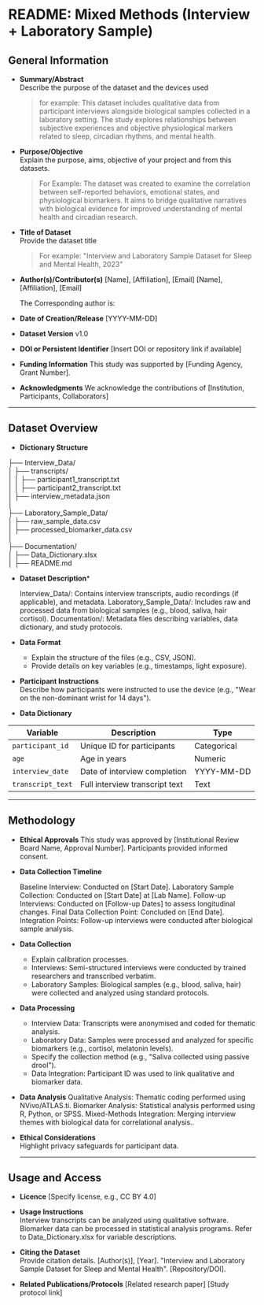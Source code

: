 # README: Mixed Methods (Interview + Laboratory Sample)

## General Information

- **Summary/Abstract**  
  Describe the purpose of the dataset and the devices used
  > for example: This dataset includes qualitative data from participant interviews alongside biological samples collected in a laboratory setting. The study explores relationships between subjective experiences and objective physiological markers related to sleep, circadian rhythms, and mental health.

- **Purpose/Objective**  
  Explain the purpose, aims, objective of your project and from this datasets.
  > For Example: The dataset was created to examine the correlation between self-reported behaviors, emotional states, and physiological biomarkers. It aims to bridge qualitative narratives with biological evidence for improved understanding of mental health and circadian research.

- **Title of Dataset**  
  Provide the dataset title
  > For example: "Interview and Laboratory Sample Dataset for Sleep and Mental Health, 2023"

- **Author(s)/Contributor(s)**
  [Name], [Affiliation], [Email]
  [Name], [Affiliation], [Email]

  The Corresponding author is: 

- **Date of Creation/Release** [YYYY-MM-DD]

- **Dataset Version** v1.0

- **DOI or Persistent Identifier** [Insert DOI or repository link if available]

- **Funding Information** This study was supported by [Funding Agency, Grant Number].

- **Acknowledgments**
  We acknowledge the contributions of [Institution, Participants, Collaborators]

---

## Dataset Overview

- **Dictionary Structure**

├── Interview_Data/  
│   ├── transcripts/        
│   │   ├── participant1_transcript.txt         
│   │   ├── participant2_transcript.txt        
│   ├── interview_metadata.json      
│    
├── Laboratory_Sample_Data/    
│   ├── raw_sample_data.csv    
│   ├── processed_biomarker_data.csv     
│      
├── Documentation/    
│   ├── Data_Dictionary.xlsx    
│   ├── README.md     


- **Dataset Description***

  Interview_Data/: Contains interview transcripts, audio recordings (if applicable), and metadata.
  Laboratory_Sample_Data/: Includes raw and processed data from biological samples (e.g., blood, saliva, hair cortisol).
  Documentation/: Metadata files describing variables, data dictionary, and study protocols.


- **Data Format**  
  - Explain the structure of the files (e.g., CSV, JSON).  
  - Provide details on key variables (e.g., timestamps, light exposure).

- **Participant Instructions**  
  Describe how participants were instructed to use the device (e.g., "Wear on the non-dominant wrist for 14 days").

- **Data Dictionary**

| **Variable**     | **Description**                | **Type**     |  
|------------------|--------------------------------|--------------|  
| `participant_id` | Unique ID for participants     | Categorical  |  
| `age`            | Age in years                   | Numeric      |
| `interview_date` | Date of interview completion   | YYYY-MM-DD   |
| `transcript_text`| Full interview transcript text | Text         |

---
## Methodology

- **Ethical Approvals**
  This study was approved by [Institutional Review Board Name, Approval Number]. Participants provided informed consent.

- **Data Collection Timeline**

  Baseline Interview: Conducted on [Start Date].
  Laboratory Sample Collection: Conducted on [Start Date] at [Lab Name].
  Follow-up Interviews: Conducted on [Follow-up Dates] to assess longitudinal changes.
  Final Data Collection Point: Concluded on [End Date].
  Integration Points: Follow-up interviews were conducted after biological sample analysis.

- **Data Collection**  
  - Explain calibration processes.
  - Interviews: Semi-structured interviews were conducted by trained researchers and transcribed verbatim.
  - Laboratory Samples: Biological samples (e.g., blood, saliva, hair) were collected and analyzed using standard protocols.

- **Data Processing**  
  - Interview Data: Transcripts were anonymised and coded for thematic analysis.
  - Laboratory Data: Samples were processed and analyzed for specific biomarkers (e.g., cortisol, melatonin levels).
  - Specify the collection method (e.g., "Saliva collected using passive drool").
  - Data Integration: Participant ID was used to link qualitative and biomarker data.

- **Data Analysis**
  Qualitative Analysis: Thematic coding performed using NVivo/ATLAS.ti.
  Biomarker Analysis: Statistical analysis performed using R, Python, or SPSS.
  Mixed-Methods Integration: Merging interview themes with biological data for correlational analysis..

- **Ethical Considerations**  
  Highlight privacy safeguards for participant data.

  ----
  
## Usage and Access

- **Licence** 
  [Specify license, e.g., CC BY 4.0]

- **Usage Instructions**  
  Interview transcripts can be analyzed using qualitative software.
  Biomarker data can be processed in statistical analysis programs.
  Refer to Data_Dictionary.xlsx for variable descriptions.

- **Citing the Dataset**  
  Provide citation details.
  [Author(s)], [Year]. "Interview and Laboratory Sample Dataset for Sleep and Mental Health". [Repository/DOI].

- **Related Publications/Protocols**
  [Related research paper]
  [Study protocol link]
